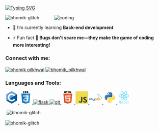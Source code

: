 <a href="https://git.io/typing-svg"><img src="https://readme-typing-svg.demolab.com?font=Poppins&weight=700&size=30&duration=3000&pause=1000&color=E92695&background=C2FF4800&multiline=true&width=850&height=127&lines=Hi!!%F0%9F%91%8B%F0%9F%8F%BB%2C+I+am+Bhomik+Pilhwal;A+Sofware%2FWeb-Dev+Enthusiast+from+Delhi%F0%9F%98%8A" alt="Typing SVG" /></a>

<img align ="right" alt="coding" width ="350"
  src="https://cdn.dribbble.com/users/1162077/screenshots/4649464/skatter-programmer.gif">

<p align="left"> <img src="https://komarev.com/ghpvc/?username=bhomik-glitch&label=Profile%20views&color=0e75b6&style=flat" alt="bhomik-glitch" /> </p>

- 🌱 I’m currently learning **Back-end development**

- ⚡ Fun fact **🐞 Bugs don't scare me—they make the game of coding more interesting!**

<h3 align="left">Connect with me:</h3>
<p align="left">
<a href="https://linkedin.com/in/bhomik pilkhwal" target="blank"><img align="center" src="https://raw.githubusercontent.com/rahuldkjain/github-profile-readme-generator/master/src/images/icons/Social/linked-in-alt.svg" alt="bhomik pilkhwal" height="30" width="40" /></a>
<a href="https://instagram.com/bhomik_pilkhwal" target="blank"><img align="center" src="https://raw.githubusercontent.com/rahuldkjain/github-profile-readme-generator/master/src/images/icons/Social/instagram.svg" alt="bhomik_pilkhwal" height="30" width="40" /></a>
</p>

<h3 align="left">Languages and Tools:</h3>
<p align="left"> <a href="https://www.cprogramming.com/" target="_blank" rel="noreferrer"> <img src="https://raw.githubusercontent.com/devicons/devicon/master/icons/c/c-original.svg" alt="c" width="40" height="40"/> </a> <a href="https://www.w3schools.com/css/" target="_blank" rel="noreferrer"> <img src="https://raw.githubusercontent.com/devicons/devicon/master/icons/css3/css3-original-wordmark.svg" alt="css3" width="40" height="40"/> </a> <a href="https://flask.palletsprojects.com/" target="_blank" rel="noreferrer"> <img src="https://encrypted-tbn0.gstatic.com/images?q=tbn:ANd9GcTmD38KsMgEwahtWc_Nfs5ZVktP9dBc36MUZA&s" alt="flask" width="40" height="40"/> </a> <a href="https://git-scm.com/" target="_blank" rel="noreferrer"> <img src="https://www.vectorlogo.zone/logos/git-scm/git-scm-icon.svg" alt="git" width="40" height="40"/> </a> <a href="https://www.w3.org/html/" target="_blank" rel="noreferrer"> <img src="https://raw.githubusercontent.com/devicons/devicon/master/icons/html5/html5-original-wordmark.svg" alt="html5" width="40" height="40"/> </a> <a href="https://developer.mozilla.org/en-US/docs/Web/JavaScript" target="_blank" rel="noreferrer"> <img src="https://raw.githubusercontent.com/devicons/devicon/master/icons/javascript/javascript-original.svg" alt="javascript" width="40" height="40"/> </a> <a href="https://www.mysql.com/" target="_blank" rel="noreferrer"> <img src="https://raw.githubusercontent.com/devicons/devicon/master/icons/mysql/mysql-original-wordmark.svg" alt="mysql" width="40" height="40"/> </a> <a href="https://www.python.org" target="_blank" rel="noreferrer"> <img src="https://raw.githubusercontent.com/devicons/devicon/master/icons/python/python-original.svg" alt="python" width="40" height="40"/> </a> <a href="https://reactjs.org/" target="_blank" rel="noreferrer"> <img src="https://raw.githubusercontent.com/devicons/devicon/master/icons/react/react-original-wordmark.svg" alt="react" width="40" height="40"/> </a> </p>



<p>&nbsp;<img align="center" src="https://github-readme-stats.vercel.app/api?username=bhomik-glitch&show_icons=true&locale=en" alt="bhomik-glitch" /></p>

<p><img align="center" src="https://github-readme-streak-stats.herokuapp.com/?user=bhomik-glitch&" alt="bhomik-glitch" /></p>
